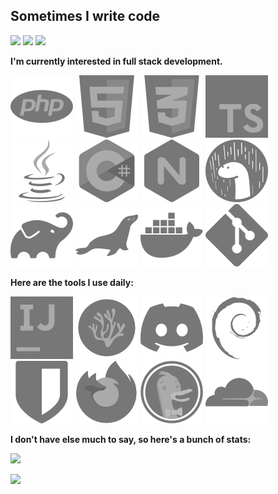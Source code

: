 ## Sometimes I write code
[![][Ko-fi Badge]][Ko-fi] [![][Discord Badge]][Support] [![][YouTube Badge]][YouTube]

**I'm currently interested in full stack development.**

![PHP] ![HTML5] ![CSS3] ![Typescript]  
![Java] ![C#] ![nginx] ![Deno]  
![Gradle] ![MariaDB] ![Docker] ![Git]

**Here are the tools I use daily:**

![IntelliJ] ![Codium] ![Discord] ![Debian]  
![BitWarden] ![Firefox] ![DuckDuckGo] ![Cloudflare] 

**I don't have else much to say, so here's a bunch of stats:**

[
![](https://gist.githubusercontent.com/Encode42/6cab963ce204e91a371b9254f013cb5a/raw/standard-metrics.svg)
](https://metrics.lecoq.io/about/Encode42)

![](https://hit.yhype.me/github/profile?user_id=34699884)

<!--
TODO:
- Icon hyperlinks
- Minecraft icons
-->

<!-- Donations -->
[Ko-fi]: https://ko-fi.com/encode42 "Donate via Ko-fi"
[Ko-fi Badge]: https://img.shields.io/static/v1?label=​&message=Donate&logo=ko-fi&logoColor=white&labelColor=ff5e5b&color=ff5e5b&style=flat-square

<!-- Socials -->
[Support]: https://encode42.dev/support
[YouTube]: https://encode42.dev/youtube
[Discord Badge]: https://img.shields.io/discord/646517284453613578?color=7289da&labelColor=7289da&label=​&logo=discord&logoColor=white&style=flat-square
[YouTube Badge]: https://img.shields.io/badge/-YouTube-ff0000?logo=youtube&style=flat-square

<!-- Icons -->
[PHP]: php.svg "PHP"
[HTML5]: html5.svg "HTML 5"
[CSS3]: css3.svg "CSS 3"
[Typescript]: typescript.svg "Typescript"
[Java]: java.svg "Java"
[C#]: csharp.svg "C#"
[Deno]: deno.svg "Deno"
[nginx]: nginx.svg "nginx"
[Gradle]: gradle.svg "Gradle"
[MariaDB]: mariadb.svg "MariaDB"
[Docker]: docker.svg "Docker"
[Git]: git.svg "Git"

[IntelliJ]: intellij.svg "IntelliJ"
[Codium]: codium.svg "VSCodium"
[Discord]: discord.svg "Discord"
[Debian]: debian.svg "Debian"
[Cloudflare]: cloudflare.svg "Cloudflare"
[Bitwarden]: bitwarden.svg "Bitwarden"
[DuckDuckGo]: duckduckgo.svg "DuckDuckGo"
[Firefox]: firefox.svg "Firefox"